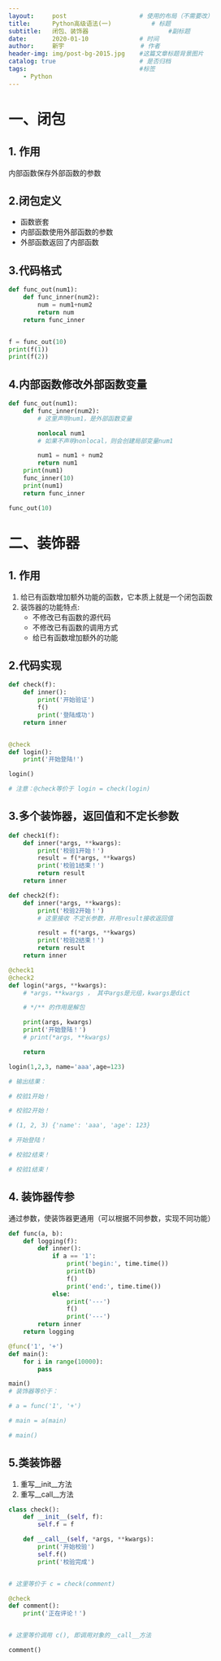 ```yaml
---
layout:     post                    # 使用的布局（不需要改）
title:      Python高级语法(一)    		# 标题 
subtitle:   闭包、装饰器 						#副标题
date:       2020-01-10              # 时间
author:     新宇                     # 作者
header-img: img/post-bg-2015.jpg    #这篇文章标题背景图片
catalog: true                       # 是否归档
tags:                               #标签
    - Python
---
```


# 一、闭包
## 1. 作用
内部函数保存外部函数的参数

## 2.闭包定义
- 函数嵌套
- 内部函数使用外部函数的参数
- 外部函数返回了内部函数

## 3.代码格式

```python
def func_out(num1):
    def func_inner(num2):
        num = num1+num2
        return num
    return func_inner


f = func_out(10)
print(f(1))
print(f(2))
```

## 4.内部函数修改外部函数变量

```python
def func_out(num1):
    def func_inner(num2):
        # 这里声明num1，是外部函数变量

        nonlocal num1
        # 如果不声明nonlocal，则会创建局部变量num1

        num1 = num1 + num2
        return num1
    print(num1)
    func_inner(10)
    print(num1)
    return func_inner

func_out(10)
```

# 二、装饰器
## 1. 作用
1. 给已有函数增加额外功能的函数，它本质上就是一个闭包函数
2. 装饰器的功能特点:
	- 不修改已有函数的源代码
	- 不修改已有函数的调用方式
	- 给已有函数增加额外的功能

## 2.代码实现

```python
def check(f):
	def inner():
	    print('开始验证')
	    f()
	    print('登陆成功')
	return inner


@check
def login():
    print('开始登陆!')

login()

# 注意：@check等价于 login = check(login)

```

## 3.多个装饰器，返回值和不定长参数

```python
def check1(f):
    def inner(*args, **kwargs):
        print('校验1开始！')
        result = f(*args, **kwargs)
        print('校验1结束！')
        return result
    return inner

def check2(f):
    def inner(*args, **kwargs):
        print('校验2开始！')
        # 这里接收 不定长参数，并用result接收返回值

        result = f(*args, **kwargs)
        print('校验2结束！')
        return result
    return inner

@check1
@check2
def login(*args, **kwargs):
	# *args，**kwargs ， 其中args是元组，kwargs是dict

	# */** 的作用是解包

    print(args, kwargs)
    print('开始登陆！')
    # print(*args, **kwargs)

    return

login(1,2,3, name='aaa',age=123)

# 输出结果：

# 校验1开始！

# 校验2开始！

# (1, 2, 3) {'name': 'aaa', 'age': 123}

# 开始登陆！

# 校验2结束！

# 校验1结束！
```

## 4. 装饰器传参

通过参数，使装饰器更通用（可以根据不同参数，实现不同功能）

```python
def func(a, b):
    def logging(f):
        def inner():
            if a == '1':
                print('begin:', time.time())
                print(b)
                f()
                print('end:', time.time())
            else:
                print('---')
                f()
                print('---')
        return inner
    return logging

@func('1', '+')
def main():
    for i in range(10000):
        pass

main()
# 装饰器等价于：

# a = func('1', '+')

# main = a(main)

# main()
```

## 5.类装饰器

1. 重写__init__方法
2. 重写__call__方法

```python
class check():
    def __init__(self, f):
        self.f = f

    def __call__(self, *args, **kwargs):
        print('开始校验')
        self.f()
        print('校验完成')


# 这里等价于 c = check(comment)

@check
def comment():
    print('正在评论！')


# 这里等价调用 c(), 即调用对象的__call__方法

comment()
```






	